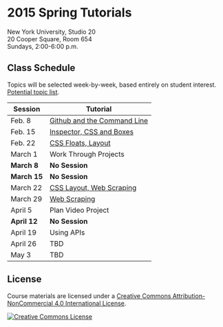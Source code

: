 # 2015 Spring Tutorials

New York University, Studio 20
<br/>20 Cooper Square, Room 654
<br/>Sundays, 2:00-6:00 p.m.

## Class Schedule
Topics will be selected week-by-week, based entirely on student interest. [Potential topic list](https://docs.google.com/a/nyu.edu/document/d/1rzZyDscN-asYUY91dQeHWsxNwRY7QWRAleoN871I5JY/edit?usp=sharing).

| Session | Tutorial |
| --- | --- |
| Feb. 8 | [Github and the Command Line](week1.md) |
| Feb. 15 | [Inspector, CSS and Boxes](week2.md) |
| Feb. 22 | [CSS Floats, Layout](week3.md) |
| March 1 | Work Through Projects |
| __March 8__ | __No Session__ |
| __March 15__ | __No Session__ |
| March 22 | [CSS Layout, Web Scraping](week7.md) |
| March 29 | [Web Scraping](week8.md) |
| April 5 | Plan Video Project |
| __April 12__ | __No Session__ |
| April 19 | Using APIs |
| April 26 | TBD |
| May 3 | TBD |

## License
Course materials are licensed under a <a rel="license" href="http://creativecommons.org/licenses/by-nc/4.0/">Creative Commons Attribution-NonCommercial 4.0 International License</a>.

<a rel="license" href="http://creativecommons.org/licenses/by-nc/4.0/"><img alt="Creative Commons License" style="border-width:0" src="https://i.creativecommons.org/l/by-nc/4.0/88x31.png" /></a>
